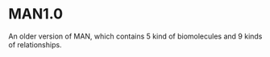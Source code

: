 # MAN1.0
An older version of MAN, which contains 5 kind of biomolecules and 9 kinds of relationships.
